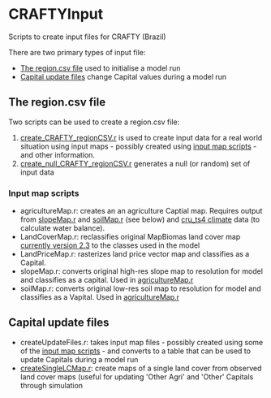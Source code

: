 # CRAFTYInput
Scripts to create input files for CRAFTY (Brazil)

There are two primary types of input file:
- [The region.csv file](#the-region.csv-file) used to initialise a model run
- [Capital update files](#capital-update-files) change Capital values during a model run 

## The region.csv file
Two scripts can be used to create a region.csv file:
 
1. [create_CRAFTY_regionCSV.r](create_CRAFTY_regionCSV.r) is used to create input data for a real world situation using input maps - possibly created using [input map scripts](#input-map-scripts) - and other information. 
2. [create_null_CRAFTY_regionCSV.r](create_null_CRAFTY_regionCSV.r) generates a null (or random) set of input data 

### Input map scripts

- agricultureMap.r: creates an an agriculture Captial map. Requires output from [slopeMap.r](slopeMap.r) and [soilMap.r](soilMap.r) (see below) and [cru_ts4 climate](https://crudata.uea.ac.uk/cru/data/hrg/) data (to calculate water balance).   
- LandCoverMap.r: reclassifies original MapBiomas land cover map [currently version 2.3](http://mapbiomas.org/pages/database/mapbiomas_collection) to the classes used in the model
- LandPriceMap.r: rasterizes land price vector map and classifies as a Capital.
- slopeMap.r: converts original high-res slope map to resolution for model and classifies as a capital. Used in [agricultureMap.r](agricultureMap.r)
- soilMap.r: converts original low-res soil map to resolution for model and classifies as a Vapital. Used in [agricultureMap.r](agricultureMap.r)

## Capital update files

- createUpdateFiles.r: takes input map files - possibly created using some of the [input map scripts](#input-map-scripts) - and converts to a table that can be used to update Capitals during a model run
- [createSingleLCMap.r](createSingleLCMap.r): create maps of a single land cover from observed land cover maps (useful for updating 'Other Agri' and 'Other' Capitals through simulation
